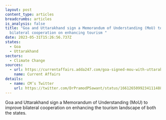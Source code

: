 ```yaml
---
layout: post
content_type: articles
breadcrumbs: articles
is_analysis: false
title: "Goa and Uttarakhand sign a Memorandum of Understanding (MoU) to improve
  bilateral cooperation on enhancing tourism "
date: 2023-05-31T15:26:56.737Z
states:
  - Goa
  - Uttarakhand
sectors:
  - Climate Change
sources:
  - url: https://currentaffairs.adda247.com/goa-signed-mou-with-uttarakhand-for-strengthening-tourism-cooperation/
    name: Current Affairs
details:
  - name: CM’s Twitter
    url: https://twitter.com/DrPramodPSawant/status/1661265099234111488
---
```

Goa and Uttarakhand sign a Memorandum of Understanding (MoU) to improve bilateral cooperation on enhancing the tourism landscape of both the states.